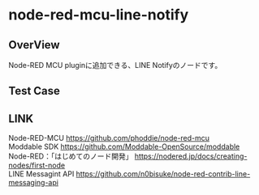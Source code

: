 # node-red-mcu-line-notify
## OverView
Node-RED MCU pluginに追加できる、LINE Notifyのノードです。

## Test Case


## LINK
Node-RED-MCU
https://github.com/phoddie/node-red-mcu  
Moddable SDK
https://github.com/Moddable-OpenSource/moddable  
Node-RED：「はじめてのノード開発」
https://nodered.jp/docs/creating-nodes/first-node  
LINE Messagint API
https://github.com/n0bisuke/node-red-contrib-line-messaging-api  

